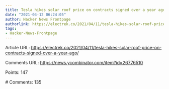 ```yaml
---
title: Tesla hikes solar roof price on contracts signed over a year ago
date: "2021-04-12 06:24:05"
author: Hacker News Frontpage
authorlink: https://electrek.co/2021/04/11/tesla-hikes-solar-roof-price-on-contracts-signed-over-a-year-ago/
tags:
- Hacker-News-Frontpage
---
```


<p>Article URL: <a href="https://electrek.co/2021/04/11/tesla-hikes-solar-roof-price-on-contracts-signed-over-a-year-ago/">https://electrek.co/2021/04/11/tesla-hikes-solar-roof-price-on-contracts-signed-over-a-year-ago/</a></p>
<p>Comments URL: <a href="https://news.ycombinator.com/item?id=26776510">https://news.ycombinator.com/item?id=26776510</a></p>
<p>Points: 147</p>
<p># Comments: 135</p>
